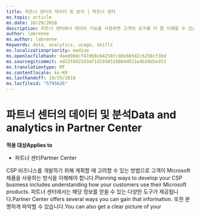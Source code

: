 ```yaml
---
title: 파트너 센터의 데이터 및 분석 | 파트너 센터
ms.topic: article
ms.date: 10/29/2018
description: 파트너 센터에서 데이터 기능을 사용하면 고객의 요구를 더 잘 이해할 수 있습니다.
author: labrenne
ms.author: labrenne
Keywords: data, analytics, usage, skills
ms.localizationpriority: medium
ms.openlocfilehash: dae8988cf47d68c84258fcdde665d2c6258cf3bd
ms.sourcegitcommit: ed22f6825d3af1d19385198b4d511e4b39d5e353
ms.translationtype: MT
ms.contentlocale: ko-KR
ms.lasthandoff: 10/29/2018
ms.locfileid: "5795626"
---
```

# <a name="data-and-analytics-in-partner-center"></a><span data-ttu-id="19553-103">파트너 센터의 데이터 및 분석</span><span class="sxs-lookup"><span data-stu-id="19553-103">Data and analytics in Partner Center</span></span>

**<span data-ttu-id="19553-104">적용 대상</span><span class="sxs-lookup"><span data-stu-id="19553-104">Applies to</span></span>**

- <span data-ttu-id="19553-105">파트너 센터</span><span class="sxs-lookup"><span data-stu-id="19553-105">Partner Center</span></span>

<span data-ttu-id="19553-106">CSP 비즈니스를 개발하기 위해 계획할 때 고려할 수 있는 방법으로 고객이 Microsoft 제품을 사용하는 방식을 이해해야 합니다.</span><span class="sxs-lookup"><span data-stu-id="19553-106">Planning ways to develop your CSP business includes understanding how your customers use their Microsoft products.</span></span> <span data-ttu-id="19553-107">파트너 센터에서는 해당 정보를 얻을 수 있는 다양한 도구가 제공됩니다.</span><span class="sxs-lookup"><span data-stu-id="19553-107">Partner Center offers several ways you can gain that information.</span></span> <span data-ttu-id="19553-108">또한 분명하게 파악할 수 있습니다.</span><span class="sxs-lookup"><span data-stu-id="19553-108">You can also get a clear picture of your</span></span> 